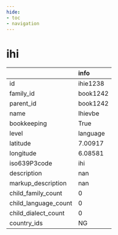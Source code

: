 ```yaml
---
hide:
- toc
- navigation
---
```

# ihi
|                      | info     |
|:---------------------|:---------|
| id                   | ihie1238 |
| family_id            | book1242 |
| parent_id            | book1242 |
| name                 | Ihievbe  |
| bookkeeping          | True     |
| level                | language |
| latitude             | 7.00917  |
| longitude            | 6.08581  |
| iso639P3code         | ihi      |
| description          | nan      |
| markup_description   | nan      |
| child_family_count   | 0        |
| child_language_count | 0        |
| child_dialect_count  | 0        |
| country_ids          | NG       |